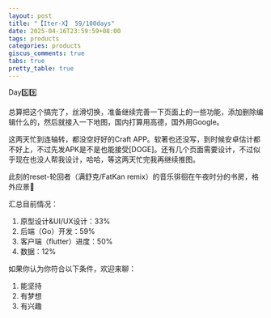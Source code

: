 ```yaml
---
layout: post
title: "【Iter-X】 59/100days"
date: 2025-04-16T23:59:59+08:00
tags: products
categories: products
giscus_comments: true
tabs: true
pretty_table: true
---
```


Day5️⃣9️⃣

总算把这个搞完了，丝滑切换，准备继续完善一下页面上的一些功能，添加删除编辑什么的，然后就接入一下地图，国内打算用高德，国外用Google。

这两天忙到连轴转，都没空好好的Craft APP。软著也还没写，到时候安卓估计都不好上，不过先发APK是不是也能接受[DOGE]。还有几个页面需要设计，不过似乎现在也没人帮我设计，哈哈，等这两天忙完我再继续推图。

此刻的reset-轮回者（满舒克/FatKan remix）的音乐徘徊在午夜时分的书房，格外应景👊

汇总目前情况：

1. 原型设计&UI/UX设计：33%
2. 后端（Go）开发：59%
3. 客户端（flutter）进度：50%
4. 数据：12%

如果你认为你符合以下条件，欢迎来聊：

1. 能坚持
2. 有梦想
3. 有兴趣
